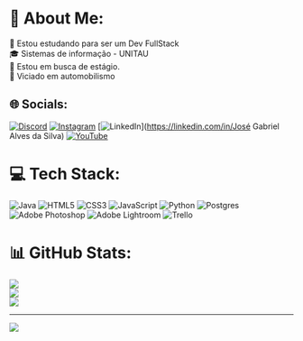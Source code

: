 # 💫 About Me:
🔭 Estou estudando para ser um Dev FullStack <br>🎓 Sistemas de informação - UNITAU<br>🤝 Estou em busca de estágio.<br>🔰 Viciado em automobilismo


## 🌐 Socials:
[![Discord](https://img.shields.io/badge/Discord-%237289DA.svg?logo=discord&logoColor=white)](https://discord.gg/@jgabrielboss) [![Instagram](https://img.shields.io/badge/Instagram-%23E4405F.svg?logo=Instagram&logoColor=white)](https://instagram.com/@j_gabrielboss) [![LinkedIn](https://img.shields.io/badge/LinkedIn-%230077B5.svg?logo=linkedin&logoColor=white)](https://linkedin.com/in/José Gabriel Alves da Silva) [![YouTube](https://img.shields.io/badge/YouTube-%23FF0000.svg?logo=YouTube&logoColor=white)](https://youtube.com/@@jgabrielboss) 

# 💻 Tech Stack:
![Java](https://img.shields.io/badge/java-%23ED8B00.svg?style=flat&logo=openjdk&logoColor=white) ![HTML5](https://img.shields.io/badge/html5-%23E34F26.svg?style=flat&logo=html5&logoColor=white) ![CSS3](https://img.shields.io/badge/css3-%231572B6.svg?style=flat&logo=css3&logoColor=white) ![JavaScript](https://img.shields.io/badge/javascript-%23323330.svg?style=flat&logo=javascript&logoColor=%23F7DF1E) ![Python](https://img.shields.io/badge/python-3670A0?style=flat&logo=python&logoColor=ffdd54) ![Postgres](https://img.shields.io/badge/postgres-%23316192.svg?style=flat&logo=postgresql&logoColor=white) ![Adobe Photoshop](https://img.shields.io/badge/adobe%20photoshop-%2331A8FF.svg?style=flat&logo=adobe%20photoshop&logoColor=white) ![Adobe Lightroom](https://img.shields.io/badge/Adobe%20Lightroom-31A8FF.svg?style=flat&logo=Adobe%20Lightroom&logoColor=white) ![Trello](https://img.shields.io/badge/Trello-%23026AA7.svg?style=flat&logo=Trello&logoColor=white)
# 📊 GitHub Stats:
![](https://github-readme-stats.vercel.app/api?username=JGabriel-Alves&theme=dark&hide_border=false&include_all_commits=false&count_private=false)<br/>
![](https://github-readme-streak-stats.herokuapp.com/?user=JGabriel-Alves&theme=dark&hide_border=false)<br/>
![](https://github-readme-stats.vercel.app/api/top-langs/?username=JGabriel-Alves&theme=dark&hide_border=false&include_all_commits=false&count_private=false&layout=compact)

---
[![](https://visitcount.itsvg.in/api?id=JGabriel-Alves&icon=5&color=12)](https://visitcount.itsvg.in)

<!-- Proudly created with GPRM ( https://gprm.itsvg.in ) -->